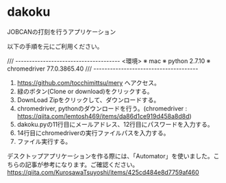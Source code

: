 # dakoku

JOBCANの打刻を行うアプリケーション

以下の手順を元にご利用ください。

/// --------------------------------------
<環境>
※ mac
※ python 2.7.10
※ chromedriver 77.0.3865.40
/// --------------------------------------

1. https://github.com/tocchimittsu/mery へアクセス。
2. 緑のボタン(Clone or download)をクリックする。
3. DownLoad Zipをクリックして、ダウンロードする。
4. chromedriver, pythonのダウンロードを行う。(chromedriver : https://qiita.com/lemtosh469/items/da86d1ce919d458a8d8d)
4. dakoku.pyの11行目にメールアドレス、12行目にパスワードを入力する。
5. 14行目にchromedriverの実行ファイルパスを入力する。
6. ファイル実行する。

デスクトップアプリケーションを作る際には、「Automator」を使いました。こちらの記事が参考になります。ご確認ください。
https://qiita.com/KurosawaTsuyoshi/items/425cd484e8d7759af460
